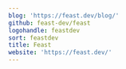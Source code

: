 ```yaml
---
blog: 'https://feast.dev/blog/'
github: feast-dev/feast
logohandle: feastdev
sort: feastdev
title: Feast
website: 'https://feast.dev/'
---
```

